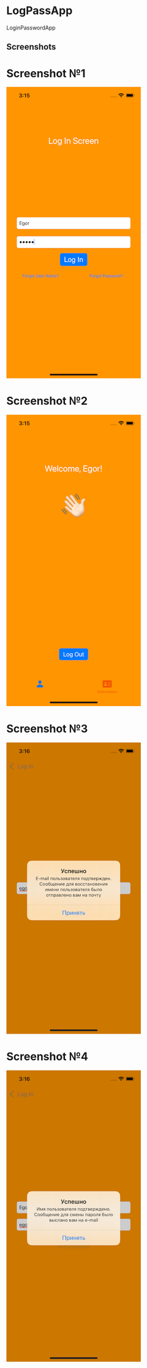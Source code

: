 # LogPassApp

LoginPasswordApp

## Screenshots

# Screenshot №1
![Screenshot1](https://github.com/Simimi-dot/LogPassApp/blob/main/LogPassApp/Screenshots/01.png?raw=true)
# Screenshot №2
![Screenshot2](https://github.com/Simimi-dot/LogPassApp/blob/main/LogPassApp/Screenshots/02.png?raw=true)
# Screenshot №3
![Screenshot3](https://github.com/Simimi-dot/LogPassApp/blob/main/LogPassApp/Screenshots/03.png?raw=true)
# Screenshot №4
![Screenshot3](https://github.com/Simimi-dot/LogPassApp/blob/main/LogPassApp/Screenshots/04.png?raw=true)
